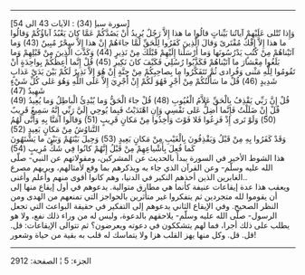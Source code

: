 ------------------------------------------------------------------------

\[سورة سبإ (34) : الآيات 43 الى 54\]  
وَإِذا تُتْلى عَلَيْهِمْ آياتُنا بَيِّناتٍ قالُوا ما هذا إِلاَّ رَجُلٌ يُرِيدُ أَنْ يَصُدَّكُمْ عَمَّا كانَ
يَعْبُدُ آباؤُكُمْ وَقالُوا ما هذا إِلاَّ إِفْكٌ مُفْتَرىً وَقالَ الَّذِينَ كَفَرُوا لِلْحَقِّ لَمَّا جاءَهُمْ
إِنْ هذا إِلاَّ سِحْرٌ مُبِينٌ (43) وَما آتَيْناهُمْ مِنْ كُتُبٍ يَدْرُسُونَها وَما أَرْسَلْنا إِلَيْهِمْ
قَبْلَكَ مِنْ نَذِيرٍ (44) وَكَذَّبَ الَّذِينَ مِنْ قَبْلِهِمْ وَما بَلَغُوا مِعْشارَ ما آتَيْناهُمْ فَكَذَّبُوا
رُسُلِي فَكَيْفَ كانَ نَكِيرِ (45) قُلْ إِنَّما أَعِظُكُمْ بِواحِدَةٍ أَنْ تَقُومُوا لِلَّهِ مَثْنى وَفُرادى
ثُمَّ تَتَفَكَّرُوا ما بِصاحِبِكُمْ مِنْ جِنَّةٍ إِنْ هُوَ إِلاَّ نَذِيرٌ لَكُمْ بَيْنَ يَدَيْ عَذابٍ شَدِيدٍ (46)
قُلْ ما سَأَلْتُكُمْ مِنْ أَجْرٍ فَهُوَ لَكُمْ إِنْ أَجْرِيَ إِلاَّ عَلَى اللَّهِ وَهُوَ عَلى كُلِّ شَيْءٍ شَهِيدٌ
(47)  
قُلْ إِنَّ رَبِّي يَقْذِفُ بِالْحَقِّ عَلاَّمُ الْغُيُوبِ (48) قُلْ جاءَ الْحَقُّ وَما يُبْدِئُ الْباطِلُ وَما
يُعِيدُ (49) قُلْ إِنْ ضَلَلْتُ فَإِنَّما أَضِلُّ عَلى نَفْسِي وَإِنِ اهْتَدَيْتُ فَبِما يُوحِي إِلَيَّ رَبِّي إِنَّهُ
سَمِيعٌ قَرِيبٌ (50) وَلَوْ تَرى إِذْ فَزِعُوا فَلا فَوْتَ وَأُخِذُوا مِنْ مَكانٍ قَرِيبٍ (51) وَقالُوا
آمَنَّا بِهِ وَأَنَّى لَهُمُ التَّناوُشُ مِنْ مَكانٍ بَعِيدٍ (52)  
وَقَدْ كَفَرُوا بِهِ مِنْ قَبْلُ وَيَقْذِفُونَ بِالْغَيْبِ مِنْ مَكانٍ بَعِيدٍ (53) وَحِيلَ بَيْنَهُمْ وَبَيْنَ ما
يَشْتَهُونَ كَما فُعِلَ بِأَشْياعِهِمْ مِنْ قَبْلُ إِنَّهُمْ كانُوا فِي شَكٍّ مُرِيبٍ (54)  
هذا الشوط الأخير في السورة يبدأ بالحديث عن المشركين، ومقولاتهم عن النبي-
صلّى الله عليه وسلّم- وعن القرآن الذي جاء به ويذكرهم بما وقع لأمثالهم،
ويريهم مصرع الغابرين الذين أخذهم النكير في الدنيا، وهم كانوا أقوى منهم
وأعلم وأغنى..  
ويعقب هذا عدة إيقاعات عنيفة كأنما هي مطارق متوالية. يدعوهم في أول إيقاع
منها إلى أن يقوموا لله متجردين ثم يتفكروا غير متأثرين بالحواجز التي
تمنعهم من الهدى ومن النظر الصحيح. وفي الإيقاع الثاني يدعوهم إلى التفكير
في حقيقة البواعث التي تجعل الرسول- صلّى الله عليه وسلّم- يلاحقهم بالدعوة،
وليس له من وراء ذلك نفع، ولا هو يطلب على ذلك أجرا، فما لهم يتشككون في
دعوته ويعرضون؟ ثم تتوالى الإيقاعات: قل. قل. قل. وكل منها يهز القلب هزا
ولا يتماسك له قلب به بقية من حياة وشعور!

------------------------------------------------------------------------

الجزء: 5 ¦ الصفحة: 2912
